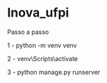 # Inova_ufpi

Passo a passo

1 - python -m venv venv

2 - venv\Scripts\activate

3 - python manage.py runserver



